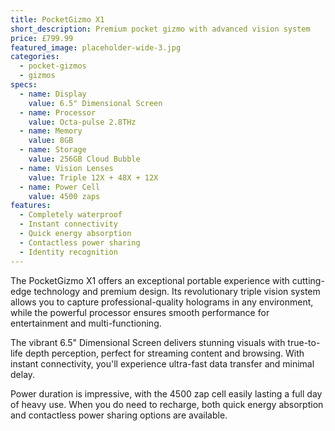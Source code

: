 ```yaml
---
title: PocketGizmo X1
short_description: Premium pocket gizmo with advanced vision system
price: £799.99
featured_image: placeholder-wide-3.jpg
categories:
  - pocket-gizmos
  - gizmos
specs:
  - name: Display
    value: 6.5" Dimensional Screen
  - name: Processor
    value: Octa-pulse 2.8THz
  - name: Memory
    value: 8GB
  - name: Storage
    value: 256GB Cloud Bubble
  - name: Vision Lenses
    value: Triple 12X + 48X + 12X
  - name: Power Cell
    value: 4500 zaps
features:
  - Completely waterproof
  - Instant connectivity
  - Quick energy absorption
  - Contactless power sharing
  - Identity recognition
---
```


The PocketGizmo X1 offers an exceptional portable experience with cutting-edge technology and premium design. Its revolutionary triple vision system allows you to capture professional-quality holograms in any environment, while the powerful processor ensures smooth performance for entertainment and multi-functioning.

The vibrant 6.5" Dimensional Screen delivers stunning visuals with true-to-life depth perception, perfect for streaming content and browsing. With instant connectivity, you'll experience ultra-fast data transfer and minimal delay.

Power duration is impressive, with the 4500 zap cell easily lasting a full day of heavy use. When you do need to recharge, both quick energy absorption and contactless power sharing options are available.

